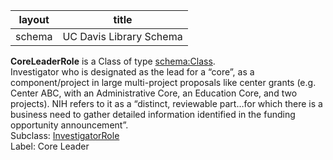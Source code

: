 | layout| title |
| ------------- |:-------------:|
| schema     | UC Davis Library Schema    |

**CoreLeaderRole** is a Class of type [schema:Class](http://schema.org/Class). <br /> 
Investigator who is designated as the lead for a “core”, as a component/project in large multi-project proposals like center grants (e.g. Center ABC, with an Administrative Core, an Education Core, and two projects). NIH refers to it as a “distinct, reviewable part…for which there is a business need to gather detailed information identified in the funding opportunity announcement”. <br /> 
Subclass: [InvestigatorRole](http://vivoweb.org/ontology/core#InvestigatorRole)<br /> Label: Core Leader<br /> 
